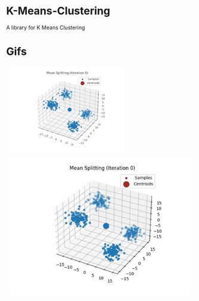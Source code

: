 # K-Means-Clustering
 A library for K Means Clustering

# Gifs
 ![](https://github.com/Haaris-Rahman/K-Means-Clustering/blob/main/Media/3D-Split.gif)
 ![](https://github.com/Haaris-Rahman/K-Means-Clustering/blob/main/Media/3D-Split-OG.gif)
